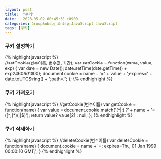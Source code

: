 ```yaml
---
layout: post
title:  "쿠키"
date:   2023-05-02 00:45:33 +0900
categories: Group&nbsp;:&nbsp;JavaScript JavaScript
tags: [쿠키]
---
```


### 쿠키 설정하기

{% highlight javascript %}  
//setCookie(변수이름, 변수값, 기간);
var setCookie = function(name, value, exp) {
    var date = new Date();
    date.setTime(date.getTime() + exp*24*60*60*1000);
    document.cookie = name + '=' + value + ';expires=' + date.toUTCString() + ';path=/';
};
{% endhighlight %}

### 쿠키 가져오기

{% highlight javascript %}
//getCookie(변수이름)
var getCookie = function(name) {
    var value = document.cookie.match('(^|;) ?' + name + '=([^;]*)(;|$)');
    return value? value[2] : null;
};
{% endhighlight %}

### 쿠키 삭제하기

{% highlight javascript %}
//deleteCookie(변수이름)
var deleteCookie = function(name) {
    document.cookie = name + '=; expires=Thu, 01 Jan 1999 00:00:10 GMT;';
}
{% endhighlight %}